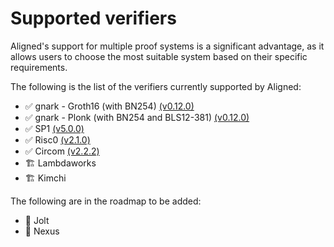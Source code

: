 # Supported verifiers

Aligned's support for multiple proof systems is a significant advantage, as it allows users to choose the most suitable system based on their specific requirements.

The following is the list of the verifiers currently supported by Aligned:

- :white_check_mark: gnark - Groth16 (with BN254) [(v0.12.0)](https://github.com/Consensys/gnark/releases/tag/v0.12.0)
- :white_check_mark: gnark - Plonk (with BN254 and BLS12-381) [(v0.12.0)](https://github.com/Consensys/gnark/releases/tag/v0.12.0)
- :white_check_mark: SP1 [(v5.0.0)](https://github.com/succinctlabs/sp1/releases/tag/v5.0.0)
- :white_check_mark: Risc0 [(v2.1.0)](https://github.com/risc0/risc0/releases/tag/v2.1.0)
- :white_check_mark: Circom [(v2.2.2)](https://github.com/iden3/circom/releases/tag/v2.2.2)
- 🏗️ Lambdaworks
- 🏗️ Kimchi

The following are in the roadmap to be added:

- :black_square_button: Jolt
- :black_square_button: Nexus
